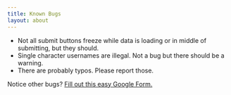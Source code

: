 ```yaml
---
title: Known Bugs
layout: about
---
```


- Not all submit buttons freeze while data is loading or in middle of submitting, but they should.
- Single character usernames are illegal. Not a bug but there should be a warning.
- There are probably typos. Please report those.

Notice other bugs? [Fill out this easy Google Form.](https://docs.google.com/forms/d/e/1FAIpQLSfKj4FlApgfM-Kc4rYwAxNQslBMS9rk-DdfowMa5qcHlRYhew/viewform?usp=sf_link)